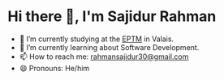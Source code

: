 # Hi there 👋, I'm Sajidur Rahman

- 🔭 I’m currently studying at the <a href="https://eptm.ch">EPTM</a> in Valais.
- 🌱 I’m currently learning about Software Development.
- 📫 How to reach me: <a href="mailto:rahmansajidur30@gmail.com">rahmansajidur30@gmail.com</a>
- 😄 Pronouns: He/him
